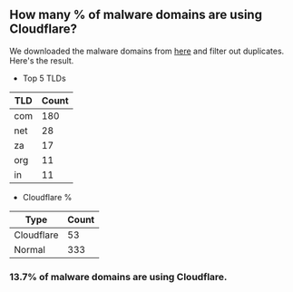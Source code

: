 ## How many % of malware domains are using Cloudflare?


We downloaded the malware domains from [here](https://urlhaus.abuse.ch) and filter out duplicates.
Here's the result.


[//]: # (start replacement)


- Top 5 TLDs

| TLD | Count |
| --- | --- |
| com | 180 |
| net | 28 |
| za | 17 |
| org | 11 |
| in | 11 |


- Cloudflare %

| Type | Count |
| --- | --- |
| Cloudflare | 53 |
| Normal | 333 |


### 13.7% of malware domains are using Cloudflare.